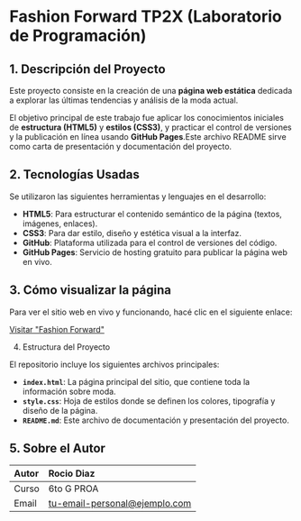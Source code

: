 # Fashion Forward TP2X (Laboratorio de Programación)

## 1. Descripción del Proyecto

Este proyecto consiste en la creación de una **página web estática** dedicada a explorar las últimas tendencias y análisis de la moda actual.

El objetivo principal de este trabajo fue aplicar los conocimientos iniciales de **estructura (HTML5)** y **estilos (CSS3)**, y practicar el control de versiones y la publicación en línea usando **GitHub Pages**.Este archivo README sirve como carta de presentación y documentación del proyecto.

## 2. Tecnologías Usadas

Se utilizaron las siguientes herramientas y lenguajes en el desarrollo:

* **HTML5**: Para estructurar el contenido semántico de la página (textos, imágenes, enlaces).
* **CSS3**: Para dar estilo, diseño y estética visual a la interfaz.
* **GitHub**: Plataforma utilizada para el control de versiones del código.
* **GitHub Pages**: Servicio de hosting gratuito para publicar la página web en vivo.

## 3. Cómo visualizar la página

Para ver el sitio web en vivo y funcionando, hacé clic en el siguiente enlace:

[Visitar "Fashion Forward"](https://rociodiazceliz17.github.io/tp2/)

4. Estructura del Proyecto

El repositorio incluye los siguientes archivos principales:

* **`index.html`**: La página principal del sitio, que contiene toda la información sobre moda.
* **`style.css`**: Hoja de estilos donde se definen los colores, tipografía y diseño de la página.
* **`README.md`**: Este archivo de documentación y presentación del proyecto.

## 5. Sobre el Autor

| Autor | Rocio Diaz |
| :--- | :--- |
| Curso | 6to G PROA |
| Email | tu-email-personal@ejemplo.com |
